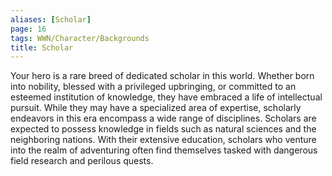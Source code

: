 ```yaml
---
aliases: [Scholar]
page: 16
tags: WWN/Character/Backgrounds
title: Scholar
---
```


Your hero is a rare breed of dedicated scholar in this world. Whether born into nobility, blessed with a privileged upbringing, or committed to an esteemed institution of knowledge, they have embraced a life of intellectual pursuit. While they may have a specialized area of expertise, scholarly endeavors in this era encompass a wide range of disciplines. Scholars are expected to possess knowledge in fields such as natural sciences and the neighboring nations. With their extensive education, scholars who venture into the realm of adventuring often find themselves tasked with dangerous field research and perilous quests.

